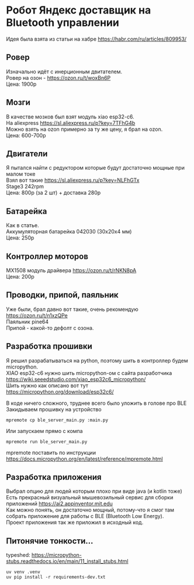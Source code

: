 # Робот Яндекс доставщик на Bluetooth управлении

Идея была взята из статьи на хабре https://habr.com/ru/articles/809953/

## Ровер

Изначально идёт с инерционным двитателем.<br/>
Ровер на озон - https://ozon.ru/t/woxBn6P<br/>
Цена: 1900р<br/>

## Мозги
В качестве мозков был взят модуль xiao esp32-c6.<br/>
На aliexpress https://sl.aliexpress.ru/p?key=7TFhG4b<br/>
Можно взять на ozon примерно за ту же цену, я брал на ozon.<br/>
Цена: 600-700р <br/>

## Двигатели
Я пытался найти с редуктором которые будут достаточно мощные при малом токе<br/>
Взял вот такие https://sl.aliexpress.ru/p?key=NLFhGTx<br/>
Stage3 242rpm<br/>
Цена: 800р (за 2 шт) + доставка 280р

## Батарейка
Как в статье.<br/>
Аккумуляторная батарейка 042030 (30x20x4 мм)<br/>
Цена: 250р

## Контроллер моторов
MX1508 модуль драйвера https://ozon.ru/t/rNKN8pA<br/>
Цена: 200р

## Проводки, припой, паяльник

Уже были, брал давно вот такие, очень рекомендую https://ozon.ru/t/n1xzQPe<br/>
Паяльник pine64<br/>
Припой - какой-то дефолт с озона.

## Разработка прошивки

Я решил разрабатываться на python, поэтому шить в контроллер будем micropython.<br/>
XIAO esp32-c6 нужно шить micropython-ом с сайта разработчика<br/>
https://wiki.seeedstudio.com/xiao_esp32c6_micropython/<br/>
Шить нужно как описано вот тут https://micropython.org/download/esp32c6/<br/>

В коде ничего сложного, труднее всего было уложить в голове про BLE<br/>
Закидываем прошивку на устройство<br/>
```
mpremote cp ble_server_main.py :main.py
```
Или запускаем прямо с компа
```
mpremote run ble_server_main.py
```

mpremote поставить по инструкции https://docs.micropython.org/en/latest/reference/mpremote.html

## Разработка приложения

Выбрал опцию для людей которым плохо при виде java (и kotlin тоже)<br/>
Есть прекрасный визуальный мышевозильный сервис для сборки приложений https://ai2.appinventor.mit.edu<br/>
Как можно понять, он достаточно мощный, потому-что я смог там собрать приложение для работы с BLE (Bluetooth Low Energy).<br/>
Проект приложения так же приложил в исходный код.

## Питонячие тонкости...

typeshed: https://micropython-stubs.readthedocs.io/en/main/11_install_stubs.html

```
uv venv .venv
uv pip install -r requirements-dev.txt
```
